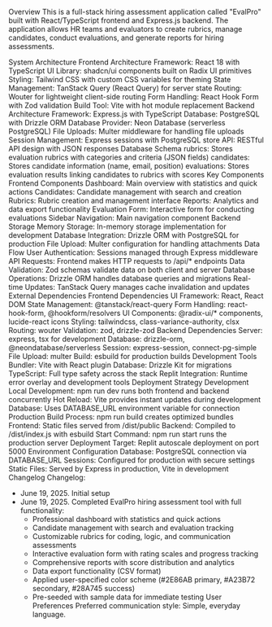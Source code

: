 Overview
This is a full-stack hiring assessment application called "EvalPro" built with React/TypeScript frontend and Express.js backend. The application allows HR teams and evaluators to create rubrics, manage candidates, conduct evaluations, and generate reports for hiring assessments.

System Architecture
Frontend Architecture
Framework: React 18 with TypeScript
UI Library: shadcn/ui components built on Radix UI primitives
Styling: Tailwind CSS with custom CSS variables for theming
State Management: TanStack Query (React Query) for server state
Routing: Wouter for lightweight client-side routing
Form Handling: React Hook Form with Zod validation
Build Tool: Vite with hot module replacement
Backend Architecture
Framework: Express.js with TypeScript
Database: PostgreSQL with Drizzle ORM
Database Provider: Neon Database (serverless PostgreSQL)
File Uploads: Multer middleware for handling file uploads
Session Management: Express sessions with PostgreSQL store
API: RESTful API design with JSON responses
Database Schema
rubrics: Stores evaluation rubrics with categories and criteria (JSON fields)
candidates: Stores candidate information (name, email, position)
evaluations: Stores evaluation results linking candidates to rubrics with scores
Key Components
Frontend Components
Dashboard: Main overview with statistics and quick actions
Candidates: Candidate management with search and creation
Rubrics: Rubric creation and management interface
Reports: Analytics and data export functionality
Evaluation Form: Interactive form for conducting evaluations
Sidebar Navigation: Main navigation component
Backend Storage
Memory Storage: In-memory storage implementation for development
Database Integration: Drizzle ORM with PostgreSQL for production
File Upload: Multer configuration for handling attachments
Data Flow
User Authentication: Sessions managed through Express middleware
API Requests: Frontend makes HTTP requests to /api/* endpoints
Data Validation: Zod schemas validate data on both client and server
Database Operations: Drizzle ORM handles database queries and migrations
Real-time Updates: TanStack Query manages cache invalidation and updates
External Dependencies
Frontend Dependencies
UI Framework: React, React DOM
State Management: @tanstack/react-query
Form Handling: react-hook-form, @hookform/resolvers
UI Components: @radix-ui/* components, lucide-react icons
Styling: tailwindcss, class-variance-authority, clsx
Routing: wouter
Validation: zod, drizzle-zod
Backend Dependencies
Server: express, tsx for development
Database: drizzle-orm, @neondatabase/serverless
Session: express-session, connect-pg-simple
File Upload: multer
Build: esbuild for production builds
Development Tools
Bundler: Vite with React plugin
Database: Drizzle Kit for migrations
TypeScript: Full type safety across the stack
Replit Integration: Runtime error overlay and development tools
Deployment Strategy
Development
Local Development: npm run dev runs both frontend and backend concurrently
Hot Reload: Vite provides instant updates during development
Database: Uses DATABASE_URL environment variable for connection
Production
Build Process: npm run build creates optimized bundles
Frontend: Static files served from /dist/public
Backend: Compiled to /dist/index.js with esbuild
Start Command: npm run start runs the production server
Deployment Target: Replit autoscale deployment on port 5000
Environment Configuration
Database: PostgreSQL connection via DATABASE_URL
Sessions: Configured for production with secure settings
Static Files: Served by Express in production, Vite in development
Changelog
Changelog:
- June 19, 2025. Initial setup
- June 19, 2025. Completed EvalPro hiring assessment tool with full functionality:
  * Professional dashboard with statistics and quick actions
  * Candidate management with search and evaluation tracking
  * Customizable rubrics for coding, logic, and communication assessments
  * Interactive evaluation form with rating scales and progress tracking
  * Comprehensive reports with score distribution and analytics
  * Data export functionality (CSV format)
  * Applied user-specified color scheme (#2E86AB primary, #A23B72 secondary, #28A745 success)
  * Pre-seeded with sample data for immediate testing
User Preferences
Preferred communication style: Simple, everyday language.
